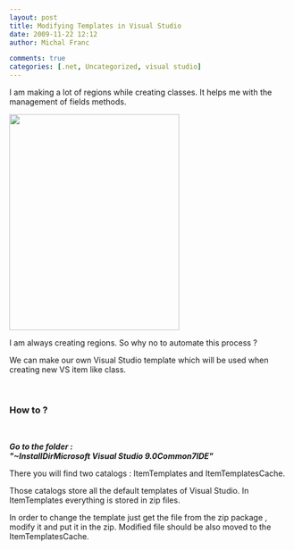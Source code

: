```yaml
---
layout: post
title: Modifying Templates in Visual Studio
date: 2009-11-22 12:12
author: Michal Franc

comments: true
categories: [.net, Uncategorized, visual studio]
---
```

<p>I am making a lot of regions while creating classes. It helps me with the management of fields methods. </p>  <p><a href="http://lammichalfranc.files.wordpress.com/2009/11/klasa.jpg"><font color="#555555"></font><img class="aligncenter size-full wp-image-69" title="klasa" alt="" src="http://lammichalfranc.files.wordpress.com/2009/11/klasa.jpg" width="304" height="387" /></a></p>  <p>I am always creating regions. So why no to automate this process ?</p>  <p>We can make our own Visual Studio template which will be used when creating new VS item like class.</p>  <p>&#160;</p>  <h3>How to ?</h3>  <p>&#160;</p>  <p><strong><em></em></strong><strong><em>Go to the folder :       <br />&quot;~InstallDirMicrosoft Visual Studio 9.0Common7IDE&quot;</em></strong></p>  <p>There you will find two catalogs : ItemTemplates and ItemTemplatesCache.</p>  <p>Those catalogs store all the default templates of Visual Studio. In ItemTemplates everything is stored in zip files. </p>  <p>In order to change the template just get the file from the zip package , modify it and put it in the zip. Modified file should be also moved to the ItemTemplatesCache.</p>
